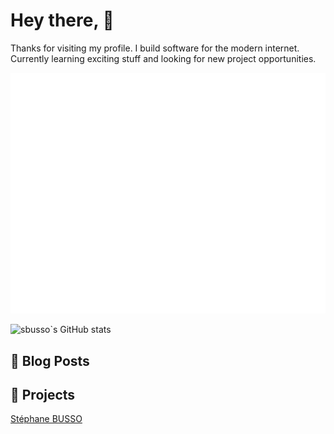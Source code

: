 # Hey there, 👋

Thanks for visiting my profile. I build software for the modern internet. Currently learning exciting stuff and looking for new project opportunities.

<!--
**sbusso/sbusso** is a ✨ _special_ ✨ repository because its `README.md` (this file) appears on your GitHub profile.

Here are some ideas to get you started:

- 🔭 I’m currently working on ...
- 🌱 I’m currently learning ...
- 👯 I’m looking to collaborate on ...
- 🤔 I’m looking for help with ...
- 💬 Ask me about ...
- 📫 How to reach me: ...
- 😄 Pronouns: ...
- ⚡ Fun fact: ...
-->

![](https://raw.githubusercontent.com/sbusso/sbusso/main/github-metrics.svg)

![sbusso`s GitHub stats](https://github-readme-stats.vercel.app/api?username=sbusso&show_icons=true&theme=radical)

## 📗 Blog Posts
<!--START_SECTION:feed-->
<!--END_SECTION:feed-->


## 📘 Projects

<div class="badge-base LI-profile-badge" data-locale="en_US" data-size="medium" data-theme="dark" data-type="VERTICAL" data-vanity="stephanebusso" data-version="v1"><a class="badge-base__link LI-simple-link" href="https://nz.linkedin.com/in/stephanebusso?trk=profile-badge">Stéphane BUSSO</a></div>
              
